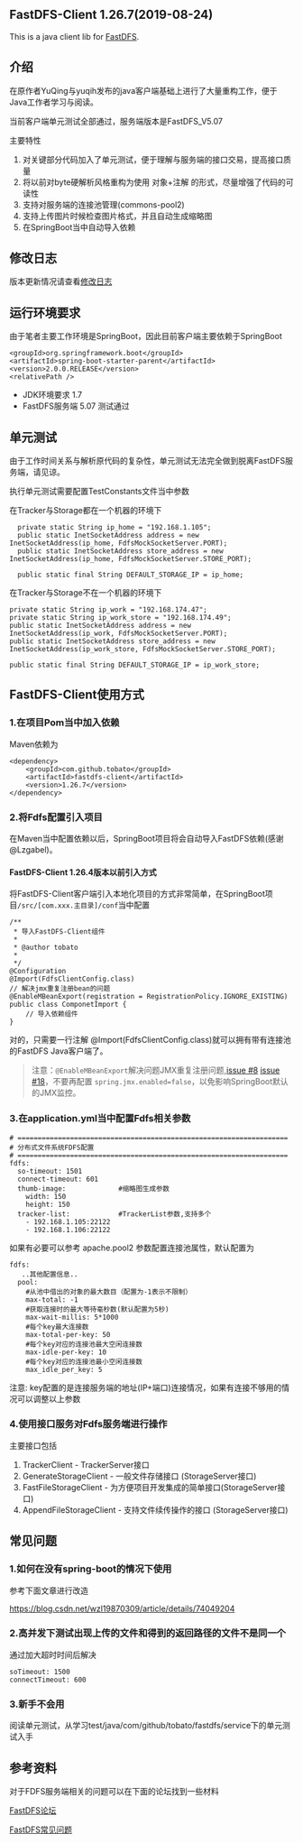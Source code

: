 FastDFS-Client 1.26.7(2019-08-24)
---

This is a java client lib for [FastDFS](https://github.com/happyfish100/fastdfs).

## 介绍

在原作者YuQing与yuqih发布的java客户端基础上进行了大量重构工作，便于Java工作者学习与阅读。

当前客户端单元测试全部通过，服务端版本是FastDFS_V5.07

主要特性

1. 对关键部分代码加入了单元测试，便于理解与服务端的接口交易，提高接口质量
2. 将以前对byte硬解析风格重构为使用 对象+注解 的形式，尽量增强了代码的可读性
3. 支持对服务端的连接池管理(commons-pool2)
4. 支持上传图片时候检查图片格式，并且自动生成缩略图
5. 在SpringBoot当中自动导入依赖

## 修改日志

版本更新情况请查看[修改日志](/CHANGELOG.md)

## 运行环境要求

由于笔者主要工作环境是SpringBoot，因此目前客户端主要依赖于SpringBoot

    <groupId>org.springframework.boot</groupId>
    <artifactId>spring-boot-starter-parent</artifactId>
    <version>2.0.0.RELEASE</version>
    <relativePath />
    
* JDK环境要求  1.7
* FastDFS服务端 5.07 测试通过

## 单元测试

由于工作时间关系与解析原代码的复杂性，单元测试无法完全做到脱离FastDFS服务端，请见谅。

执行单元测试需要配置TestConstants文件当中参数

在Tracker与Storage都在一个机器的环境下

      private static String ip_home = "192.168.1.105";
      public static InetSocketAddress address = new InetSocketAddress(ip_home, FdfsMockSocketServer.PORT);
      public static InetSocketAddress store_address = new InetSocketAddress(ip_home, FdfsMockSocketServer.STORE_PORT);
      
      public static final String DEFAULT_STORAGE_IP = ip_home;
  
      
在Tracker与Storage不在一个机器的环境下      
     
    private static String ip_work = "192.168.174.47";
    private static String ip_work_store = "192.168.174.49";
    public static InetSocketAddress address = new InetSocketAddress(ip_work, FdfsMockSocketServer.PORT);
    public static InetSocketAddress store_address = new InetSocketAddress(ip_work_store, FdfsMockSocketServer.STORE_PORT);
    
    public static final String DEFAULT_STORAGE_IP = ip_work_store;
   

## FastDFS-Client使用方式

### 1.在项目Pom当中加入依赖

Maven依赖为

    <dependency>
        <groupId>com.github.tobato</groupId>
        <artifactId>fastdfs-client</artifactId>
        <version>1.26.7</version>
    </dependency>


### 2.将Fdfs配置引入项目

在Maven当中配置依赖以后，SpringBoot项目将会自动导入FastDFS依赖(感谢@Lzgabel)。

#### FastDFS-Client 1.26.4版本以前引入方式

将FastDFS-Client客户端引入本地化项目的方式非常简单，在SpringBoot项目`/src/[com.xxx.主目录]/conf`当中配置

    /**
     * 导入FastDFS-Client组件
     * 
     * @author tobato
     *
     */
    @Configuration
    @Import(FdfsClientConfig.class)
    // 解决jmx重复注册bean的问题
    @EnableMBeanExport(registration = RegistrationPolicy.IGNORE_EXISTING)
    public class ComponetImport {
        // 导入依赖组件
    }
    
对的，只需要一行注解 @Import(FdfsClientConfig.class)就可以拥有带有连接池的FastDFS Java客户端了。

>注意：`@EnableMBeanExport`解决问题JMX重复注册问题,[issue #8](../../issues/8) [issue #18](../../issues/8)，不要再配置 `spring.jmx.enabled=false`，以免影响SpringBoot默认的JMX监控。

### 3.在application.yml当中配置Fdfs相关参数
    # ===================================================================
    # 分布式文件系统FDFS配置
    # ===================================================================
    fdfs:
      so-timeout: 1501
      connect-timeout: 601 
      thumb-image:             #缩略图生成参数
        width: 150
        height: 150
      tracker-list:            #TrackerList参数,支持多个
        - 192.168.1.105:22122
        - 192.168.1.106:22122 

如果有必要可以参考 apache.pool2 参数配置连接池属性，默认配置为

    fdfs:
       ..其他配置信息..
      pool:
        #从池中借出的对象的最大数目（配置为-1表示不限制）
        max-total: -1
        #获取连接时的最大等待毫秒数(默认配置为5秒)
        max-wait-millis: 5*1000
        #每个key最大连接数
        max-total-per-key: 50
        #每个key对应的连接池最大空闲连接数
        max-idle-per-key: 10
        #每个key对应的连接池最小空闲连接数
        max_idle_per_key: 5

注意: key配置的是连接服务端的地址(IP+端口)连接情况，如果有连接不够用的情况可以调整以上参数

### 4.使用接口服务对Fdfs服务端进行操作

主要接口包括

1. TrackerClient - TrackerServer接口 
2. GenerateStorageClient - 一般文件存储接口 (StorageServer接口)
3. FastFileStorageClient - 为方便项目开发集成的简单接口(StorageServer接口)
4. AppendFileStorageClient - 支持文件续传操作的接口 (StorageServer接口)


## 常见问题

### 1.如何在没有spring-boot的情况下使用

参考下面文章进行改造

https://blog.csdn.net/wzl19870309/article/details/74049204

### 2.高并发下测试出现上传的文件和得到的返回路径的文件不是同一个

通过加大超时时间后解决

    soTimeout: 1500
    connectTimeout: 600

### 3.新手不会用

阅读单元测试，从学习test/java/com/github/tobato/fastdfs/service下的单元测试入手

## 参考资料

对于FDFS服务端相关的问题可以在下面的论坛找到一些材料

[FastDFS论坛](http://bbs.chinaunix.net/forum-240-1.html)

[FastDFS常见问题](http://bbs.chinaunix.net/thread-1920470-1-1.html)